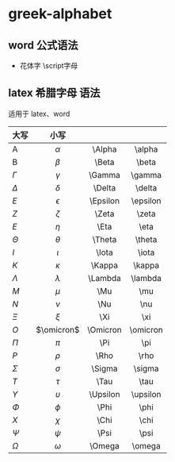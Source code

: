 # greek-alphabet
## word 公式语法
- 花体字 \script字母
## latex 希腊字母 语法
适用于 latex、word

|大写         | 小写          |          |         |
| :---        |    :----:     | :----:   |  :----: |
| A           | $\alpha$      | \Alpha   | \alpha  |
| B           | $\beta$       | \Beta    | \beta   |
| $\Gamma$    |  $\gamma$     | \Gamma   | \gamma  |
| $\Delta$    |  $\delta$     | \Delta   | \delta  |
| $E$         |  $\epsilon$   | \Epsilon | \epsilon|
| $Z$         |  $\zeta$      | \Zeta    | \zeta   |
| $E$         |  $\eta$       | \Eta     | \eta    |
| $\Theta$    |  $\theta$     | \Theta   | \theta  |
| $I$         |  $\iota$      | \Iota    | \iota   |
| $K$         |  $\kappa$     | \Kappa   | \kappa  |
| $\Lambda$   |  $\lambda$    | \Lambda  | \lambda |
| $M$         |  $\mu$        | \Mu      | \mu     |
| $N$         |  $\nu$        | \Nu      | \nu     |
| $\Xi$       |  $\xi$        | \Xi      | \xi     |
| $O$         |  $\omicron$   | \Omicron | \omicron|
| $\Pi$       |  $\pi$        | \Pi      | \pi     |
| $P$         |  $\rho$       | \Rho     | \rho    |
| $\Sigma$    |  $\sigma$     | \Sigma   | \sigma  |
| $T$         |  $\tau$       | \Tau     | \tau    |
| $Y$         |  $\upsilon$   | \Upsilon | \upsilon|
| $\Phi$      |  $\phi$       | \Phi     | \phi    |
| $X$         |  $\chi$       | \Chi     | \chi    |
| $\Psi$      |  $\psi$       | \Psi     | \psi    |
| $\Omega$    |  $\omega$     | \Omega   | \omega  |
